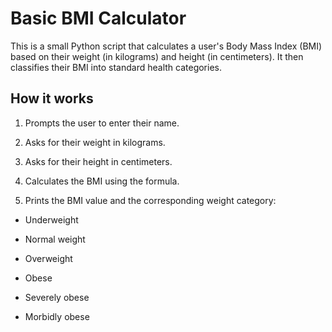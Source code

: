 # Basic BMI Calculator

This is a small Python script that calculates a user's Body Mass Index (BMI) based on their weight (in kilograms) and height (in centimeters). It then classifies their BMI into standard health categories.

## How it works 

1. Prompts the user to enter their name.

2. Asks for their weight in kilograms.

3. Asks for their height in centimeters.

4. Calculates the BMI using the formula.

5. Prints the BMI value and the corresponding weight category:

- Underweight

- Normal weight

- Overweight

- Obese

- Severely obese

- Morbidly obese
